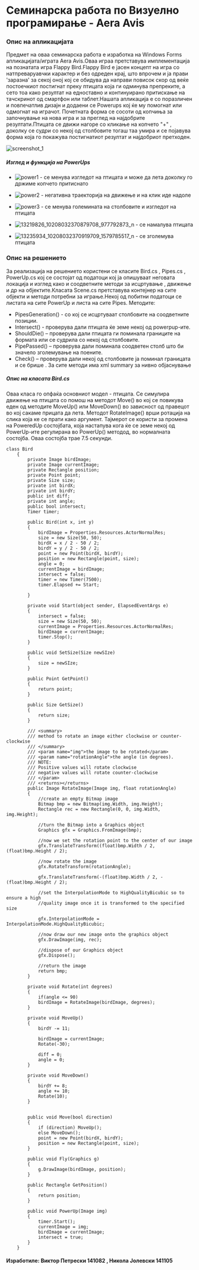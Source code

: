 # Семинарска работа по Визуелно програмирање - Aera Avis

### Опис на апликацијата

Предмет на оваа семинарска работа е изработка на Windows Forms апликацијата/играта Aera Avis.Оваа играа претставува имплементација на познатата игра Flappy Bird.Flappy Bird e јасен концепт на игра со натпреваруавчки карактер и без одреден крај, што впрочем и ја прави 'заразна' за секој оној кој се обидува да направи повисок скор од веќе постоечкиот постигнат преку птицата која ги одминува препреките, а сето тоа како резултат на едноставно и континуирано притискање на тачскринот од смартфон или таблет.Нашата апликација е со поразличен и повпечатлив дизајн и додаени се Powerups кој ќе му помогнат или одмогнат на играчот.
Почетната форма се сосоти од копчиња за започнување на нова игра и за преглед на најдобрите резултати.Птицата се движи нагоре со кликање на копчето "+" , доколку се судри со некој од столбовите тогаш таа умира и се појавува форма која го покажува
постигнатиот резултат и најдобриот претходен.

![screenshot_1](https://cloud.githubusercontent.com/assets/19243784/15275658/e2e7f192-1ad1-11e6-81ee-71c3111da0a3.png)

##### Изглед и функција на PowerUps

* ![power1](https://cloud.githubusercontent.com/assets/19243784/15275702/32c26cbe-1ad3-11e6-955c-4c12cba0112a.png) - се менува изгледот на птицата и може да лета доколку го држиме копчето притиснато

* ![power2](https://cloud.githubusercontent.com/assets/19243784/15275712/6b08683a-1ad3-11e6-9f46-0c1c71a79c32.png) - негативна траекторија на движење и на клик иде надоле

* ![power3](https://cloud.githubusercontent.com/assets/19243784/15275738/283453a6-1ad4-11e6-8b6c-aac851bbb974.png) - се менува големината на столбовите и изгледот на птицата

* ![13219826_10208032370879708_977792873_n](https://cloud.githubusercontent.com/assets/19243784/15275835/8cdf1d98-1ad6-11e6-90fb-ac88b1cbccd4.png) - се намалува птицата

* ![13235934_10208032370919709_1579785517_n](https://cloud.githubusercontent.com/assets/19243784/15275836/8e22f56c-1ad6-11e6-9dbe-6466c71e4a4e.png) - се зголемува птицата

### Опис на решението
За реализација на решението користени се класите Bird.cs , Pipes.cs , PowerUp.cs кој се состојат од 
податоци кој ја опишуваат неговата локација и изглед како и соодветните методи за исцртување , движење и др на објектите.Класата Scene.cs претставува контејнер на сите  објекти и методи потребни за играње.Некој од побитни податоци се листата на сите PowerUp  и листа на сите Pipes.
Методите:
* PipesGeneration() - со кој се исцртуваат столбовите на соодветните позиции.
* Intersect() - проверува дали птицата ќе земе некој од powerpup-ите.
* ShouldDie() – проверува дали птицата ги поминала границите на формата или се судрила со некој од столбовите.
* PipePassed() – проверува дали поминала соодветен столб што би значело зголемување на поените.
* Check() – проверува дали некој од столбовите ја поминал границата и се брише .
За сите методи има xml summary за нивно објаснување

##### Опис на класата Bird.cs
Оваа класа го опфаќа основниот модел - птицата. Се симулира движење на птицата со помош на методот Move() во кој се повикува еден од методите MoveUp() или MoveDown() во зависност од правецот во кој сакаме прицата да лета.
Методот RotateImage() врши ротација на слика која ке се прати како аргумент.
Тајмерот се користи за промена на PoweredUp состојбата, која настапува кога ќе се земе некој од PowerUp-ите регулирана во PowerUp() методод, во нормалната состојба. Оваа состојба трае 7.5 секунди.

```
class Bird
    {
        private Image birdImage;
        private Image currentImage;
        private Rectangle position;
        private Point point;
        private Size size;
        private int birdX;
        private int birdY;
        public int diff;
        private int angle;
        public bool intersect;
        Timer timer;

        public Bird(int x, int y)
        {
            birdImage = Properties.Resources.ActorNormalRes;
            size = new Size(50, 50);
            birdX = x / 2 - 50 / 2;
            birdY = y / 2 - 50 / 2;
            point = new Point(birdX, birdY);
            position = new Rectangle(point, size);
            angle = 0;
            currentImage = birdImage;
            intersect = false;
            timer = new Timer(7500);
            timer.Elapsed += Start;

        }

        private void Start(object sender, ElapsedEventArgs e)
        {
            intersect = false;
            size = new Size(50, 50);
            currentImage = Properties.Resources.ActorNormalRes;
            birdImage = currentImage;
            timer.Stop();
        }

        public void SetSize(Size newSIze)
        {
            size = newSIze;
        }

        public Point GetPoint()
        {
            return point;
        }

        public Size GetSize()
        {
            return size;
        }

        /// <summary>
        /// method to rotate an image either clockwise or counter-clockwise
        /// </summary>
        /// <param name="img">the image to be rotated</param>
        /// <param name="rotationAngle">the angle (in degrees).
        /// NOTE: 
        /// Positive values will rotate clockwise
        /// negative values will rotate counter-clockwise
        /// </param>
        /// <returns></returns>
        public Image RotateImage(Image img, float rotationAngle)
        {
            //create an empty Bitmap image
            Bitmap bmp = new Bitmap(img.Width, img.Height);
            Rectangle rec = new Rectangle(0, 0, img.Width, img.Height);

            //turn the Bitmap into a Graphics object
            Graphics gfx = Graphics.FromImage(bmp);

            //now we set the rotation point to the center of our image
            gfx.TranslateTransform((float)bmp.Width / 2, (float)bmp.Height / 2);

            //now rotate the image
            gfx.RotateTransform(rotationAngle);

            gfx.TranslateTransform(-(float)bmp.Width / 2, -(float)bmp.Height / 2);

            //set the InterpolationMode to HighQualityBicubic so to ensure a high
            //quality image once it is transformed to the specified size

            gfx.InterpolationMode = InterpolationMode.HighQualityBicubic;

            //now draw our new image onto the graphics object
            gfx.DrawImage(img, rec);

            //dispose of our Graphics object
            gfx.Dispose();

            //return the image
            return bmp;
        }

        private void Rotate(int degrees)
        {
            if(angle <= 90)
            birdImage = RotateImage(birdImage, degrees);
        }

        private void MoveUp()
        {
            birdY -= 11;

            birdImage = currentImage;
            Rotate(-30);

            diff = 0;
            angle = 0;
        }

        private void MoveDown()
        {
            birdY += 8;
            angle += 10;
            Rotate(10);
        }

       
        public void Move(bool direction)
        {
            if (direction) MoveUp();
            else MoveDown();
            point = new Point(birdX, birdY);
            position = new Rectangle(point, size);
        }

        public void Fly(Graphics g)
        {
            g.DrawImage(birdImage, position);
        }

        public Rectangle GetPosition()
        {
            return position;
        }

        public void PowerUp(Image img)
        {
            timer.Start();
            currentImage = img;
            birdImage = currentImage;
            intersect = true;
        }         
    }
 ```
#### Изработиле: Виктор Петрески 141082 , Никола Јолевски 141105
